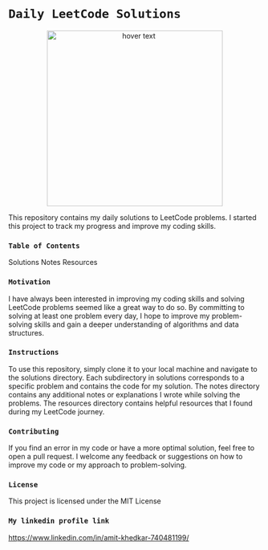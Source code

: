 # `Daily LeetCode Solutions`
<p align="center">
  <img src="https://cdn.discordapp.com/attachments/1021189063262351390/1085890164095721542/GeekyAmit_animated_programmer_with_two_monitor_setup__realistic_8367bbd0-cd28-43c9-a56f-a61005dae2a9.png" width="350" title="hover text">
</p>
This repository contains my daily solutions to LeetCode problems. I started this project to track my progress and improve my coding skills.

### `Table of Contents`
Solutions
Notes
Resources

### `Motivation`
I have always been interested in improving my coding skills and solving LeetCode problems seemed like a great way to do so. By committing to solving at least one problem every day, I hope to improve my problem-solving skills and gain a deeper understanding of algorithms and data structures.

### `Instructions`
To use this repository, simply clone it to your local machine and navigate to the solutions directory. Each subdirectory in solutions corresponds to a specific problem and contains the code for my solution. The notes directory contains any additional notes or explanations I wrote while solving the problems. The resources directory contains helpful resources that I found during my LeetCode journey.

### `Contributing`
If you find an error in my code or have a more optimal solution, feel free to open a pull request. I welcome any feedback or suggestions on how to improve my code or my approach to problem-solving.

### `License`
This project is licensed under the MIT License
### `My linkedin profile link`
https://www.linkedin.com/in/amit-khedkar-740481199/
